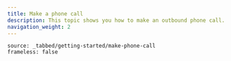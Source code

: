 ```yaml
---
title: Make a phone call
description: This topic shows you how to make an outbound phone call.
navigation_weight: 2
---
```


```tabbed_content
source: _tabbed/getting-started/make-phone-call
frameless: false
```
